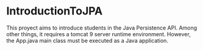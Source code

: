 # IntroductionToJPA

This proyect aims to introduce students in the Java Persistence API. Among other things, it requires a tomcat 9 server runtime environment. However,
the App.java main class must be executed as a Java application.

